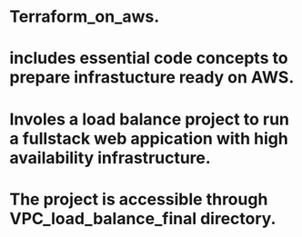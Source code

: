 # Terraform_on_aws. 
# includes essential code concepts to prepare infrastucture ready on AWS.
# Involes a load balance project to run a fullstack web appication with high availability infrastructure. 
# The project is accessible through VPC_load_balance_final directory.